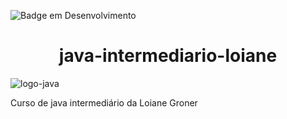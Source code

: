 ![Badge em Desenvolvimento](http://img.shields.io/static/v1?label=STATUS&message=EM%20DESENVOLVIMENTO&color=GREEN&style=for-the-badge)
<h1 align="center"> java-intermediario-loiane </h1>

![logo-java](https://user-images.githubusercontent.com/59236894/222974947-ca6a3cdc-8f41-46bd-9319-a662b909e08e.png)


Curso de java intermediário da Loiane Groner
